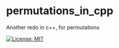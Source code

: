 # permutations_in_cpp
Another redo in c++, for permutations

[![License: MIT](https://img.shields.io/badge/License-MIT-yellow.svg)](https://opensource.org/licenses/MIT)

